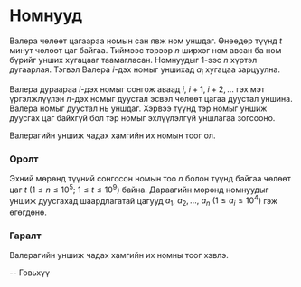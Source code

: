 Номнууд
=======
Валера чөлөөт цагаараа номын сан явж ном уншдаг. Өнөөдөр түүнд $t$ минут чөлөөт
цаг байгаа. Тиймээс тэрээр $n$ ширхэг ном авсан ба ном бүрийг унших хугацааг
таамагласан. Номнуудыг $1$-ээс $n$ хүртэл дугаарлая. Тэгвэл Валера $i$-дэх номыг
уншихад $a_i$ хугацаа зарцуулна.

Валера дураараа $i$-дэх номыг сонгож аваад $i,\ i+1,\ i+2,...$ гэх мэт
үргэлжлүүлэн $n$-дэх номыг дуустал эсвэл чөлөөт цагаа дуустал уншина. Валера
номыг дуустал нь уншдаг. Хэрвээ түүнд тэр номыг уншиж дуусгах цаг байхгүй бол
тэр номыг эхлүүлэлгүй уншлагаа зогсооно.

Валерагийн уншиж чадах хамгийн их номын тоог ол.


### Оролт
Эхний мөрөнд түүний сонгосон номын тоо $n$ болон түүнд байгаа чөлөөт цаг $t\
(1 ≤ n ≤ 10^5;\ 1 ≤ t ≤ 10^9)$ байна. Дараагийн мөрөнд номнуудыг уншиж дуусгахад
шаардлагатай цагууд $a_1,\ a_2,...,\ a_n\ (1 ≤ a_i ≤ 10^4)$ гэж өгөгдөнө.


### Гаралт
Валерагийн уншиж чадах хамгийн их номны тоог хэвлэ.

-- Говьхүү
